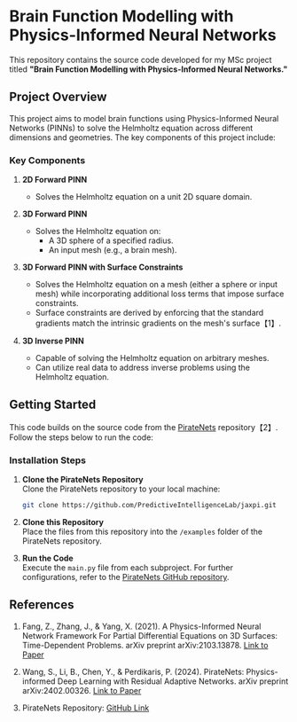 # Brain Function Modelling with Physics-Informed Neural Networks

This repository contains the source code developed for my MSc project titled **"Brain Function Modelling with Physics-Informed Neural Networks."**

## Project Overview

This project aims to model brain functions using Physics-Informed Neural Networks (PINNs) to solve the Helmholtz equation across different dimensions and geometries. The key components of this project include:

### Key Components

1. **2D Forward PINN**  
   - Solves the Helmholtz equation on a unit 2D square domain.

2. **3D Forward PINN**  
   - Solves the Helmholtz equation on:
     - A 3D sphere of a specified radius.
     - An input mesh (e.g., a brain mesh).

3. **3D Forward PINN with Surface Constraints**  
   - Solves the Helmholtz equation on a mesh (either a sphere or input mesh) while incorporating additional loss terms that impose surface constraints. 
   - Surface constraints are derived by enforcing that the standard gradients match the intrinsic gradients on the mesh's surface【1】.

4. **3D Inverse PINN**  
   - Capable of solving the Helmholtz equation on arbitrary meshes.
   - Can utilize real data to address inverse problems using the Helmholtz equation.

## Getting Started

This code builds on the source code from the [PirateNets](https://github.com/PredictiveIntelligenceLab/jaxpi/tree/main) repository【2】. Follow the steps below to run the code:

### Installation Steps

1. **Clone the PirateNets Repository**  
   Clone the PirateNets repository to your local machine:
   ```bash
   git clone https://github.com/PredictiveIntelligenceLab/jaxpi.git
   ```

2. **Clone this Repository**  
   Place the files from this repository into the `/examples` folder of the PirateNets repository.

3. **Run the Code**  
   Execute the `main.py` file from each subproject. For further configurations, refer to the [PirateNets GitHub repository](https://github.com/PredictiveIntelligenceLab/jaxpi/tree/main).

## References

1. Fang, Z., Zhang, J., & Yang, X. (2021). A Physics-Informed Neural Network Framework For Partial Differential Equations on 3D Surfaces: Time-Dependent Problems. arXiv preprint arXiv:2103.13878. [Link to Paper](https://arxiv.org/abs/2103.13878)

2. Wang, S., Li, B., Chen, Y., & Perdikaris, P. (2024). PirateNets: Physics-informed Deep Learning with Residual Adaptive Networks. arXiv preprint arXiv:2402.00326. [Link to Paper](https://arxiv.org/abs/2402.00326)

3. PirateNets Repository: [GitHub Link](https://github.com/PredictiveIntelligenceLab/jaxpi/tree/main)
